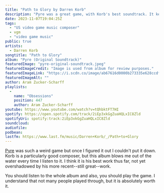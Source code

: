 ```yaml
---
title: "Path to Glory by Darren Korb"
description: "Pyre was a great game, with Korb's best soundtrack. It keeps delivering."
date: 2023-11-07T19:04:25Z
tags:
  - "US video game music composer"
  - vgm
  - "video game music"
public: true
artists:
  - Darren Korb
songtitle: "Path to Glory"
album: "Pyre (Original Soundtrack)"
featuredImage: "pyre-original-soundtrack.jpeg"
featuredImageCredit: "Image is used from album for review purposes."
featuredImageLink: "https://i.scdn.co/image/ab67616d0000b273335e628ccdf95c5a4c5a4053"
featuredImageAlt: ""
author: Aram Zucker-Scharff
playlists:
  -
    name: "Obsessions"
    position: 447
    author: Aram Zucker-Scharff
youtube: https://www.youtube.com/watch?v=tQhbktFT7HI
spotify: https://open.spotify.com/track/2iEp3xkGgZuaHQLxIC8Zld
spotifyUri: spotify:track:2iEp3xkGgZuaHQLxIC8Zld
soundcloud:
audiofile:
podbean:
lastfm: https://www.last.fm/music/Darren+Korb/_/Path+to+Glory
---
```


[Pyre](https://www.supergiantgames.com/games/pyre/) was such a weird game but once I figured it out I couldn't put it down. Korb is a particularly good composer, but this album blows me out of the water every time I listen to it. I think it is his best work thus far, not yet overshadowed by his more recent--still great--work. 
		
You should listen to the whole album and also, you should play the game. I understand that not many people played through, but it is absolutely worth it.
